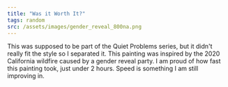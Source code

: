 ```yaml
---
title: "Was it Worth It?"
tags: random
src: /assets/images/gender_reveal_800na.png
---
```

This was supposed to be part of the Quiet Problems series, but it didn't really fit the style so I separated it. This painting was inspired by the 2020 California wildfire caused by a gender reveal party. I am proud of how fast this painting took, just under 2 hours. Speed is something I am still improving in.